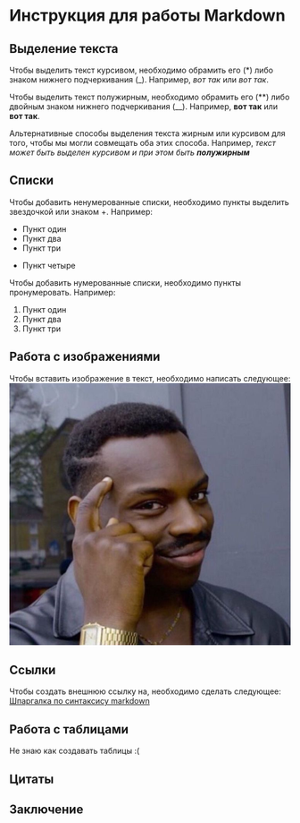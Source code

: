 # Инструкция для работы Markdown

## Выделение текста

Чтобы выделить текст курсивом, необходимо обрамить его (*) либо знаком нижнего подчеркивания (_). Например, *вот так* или _вот так_.

Чтобы выделить текст полужирным, необходимо обрамить его (**) либо двойным знаком нижнего подчеркивания (__). Например, **вот так** или __вот так__.

Альтернативные способы выделения текста жирным или курсивом для того, чтобы мы могли совмещать оба этих способа. Например, _текст может быть выделен курсивом и при этом быть **полужирным**_

## Списки

Чтобы добавить ненумерованные списки, необходимо пункты выделить звездочкой или знаком +. Например:
* Пункт один
* Пункт два
* Пункт три
+ Пункт четыре

Чтобы добавить нумерованные списки, необходимо пункты пронумеровать. Например:
1. Пункт один
2. Пункт два
3. Пункт три

## Работа с изображениями

Чтобы вставить изображение в текст, необходимо написать следующее:
![alt_text](750x1180.jpeg)

## Ссылки

Чтобы создать внешнюю ссылку на, необходимо сделать следующее:
[Шпаргалка по синтаксису markdown](http://ilfire.ru/kompyutery/shpargalka-po-sintaksisu-markdown-markdaun-so-vsemi-samymi-populyarnymi-tegami/#link12)

## Работа с таблицами
Не знаю как создавать таблицы :(
## Цитаты

## Заключение